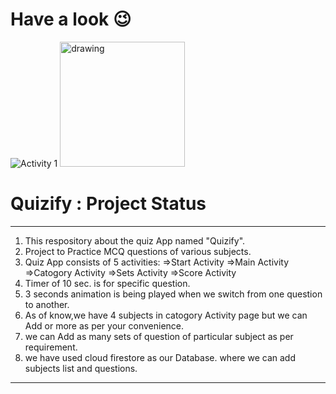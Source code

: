 # Have a look :wink:
![Activity 1](https://user-images.githubusercontent.com/69449533/135419483-4791f3f1-4c18-4611-b96e-a104921a8aec.jpeg)
<img src="https://user-images.githubusercontent.com/69449533/135419483-4791f3f1-4c18-4611-b96e-a104921a8aec.jpeg" alt="drawing" width="200"/>

# Quizify : Project Status
-----------------------------------------------------------------------------------------------------------------------------------------------------------------------------
1. This respository about the quiz App named "Quizify".
2. Project to Practice MCQ questions of various subjects.
3. Quiz App consists of 5 activities:
        =>Start Activity
        =>Main Activity
        =>Catogory Activity
        =>Sets Activity
        =>Score Activity
 4. Timer of 10 sec. is for specific question.
 5. 3 seconds animation is being played when we switch from one question to another.
 6. As of know,we have 4 subjects in catogory Activity page but we can Add or more as per your convenience.
 7. we can Add as many sets of question of particular subject as per requirement.
 8. we have used cloud firestore  as our Database. where we can add subjects list and questions.

-----------------------------------------------------------------------------------------------------------------------------------------------------------------------------
